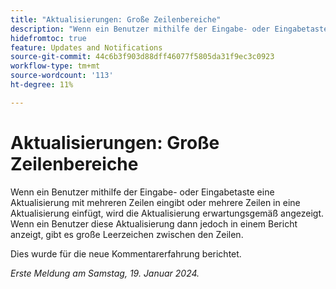 ```yaml
---
title: "Aktualisierungen: Große Zeilenbereiche"
description: "Wenn ein Benutzer mithilfe der Eingabe- oder Eingabetaste eine Aktualisierung mit mehreren Zeilen eingibt oder mehrere Zeilen in eine Aktualisierung einfügt, wird die Aktualisierung erwartungsgemäß angezeigt. Wenn ein Benutzer diese Aktualisierung dann jedoch in einem Bericht anzeigt, gibt es große Leerzeichen zwischen den Zeilen."
hidefromtoc: true
feature: Updates and Notifications
source-git-commit: 44c6b3f903d88dff46077f5805da31f9ec3c0923
workflow-type: tm+mt
source-wordcount: '113'
ht-degree: 11%

---
```



# Aktualisierungen: Große Zeilenbereiche

Wenn ein Benutzer mithilfe der Eingabe- oder Eingabetaste eine Aktualisierung mit mehreren Zeilen eingibt oder mehrere Zeilen in eine Aktualisierung einfügt, wird die Aktualisierung erwartungsgemäß angezeigt. Wenn ein Benutzer diese Aktualisierung dann jedoch in einem Bericht anzeigt, gibt es große Leerzeichen zwischen den Zeilen.

Dies wurde für die neue Kommentarerfahrung berichtet.

_Erste Meldung am Samstag, 19. Januar 2024._
